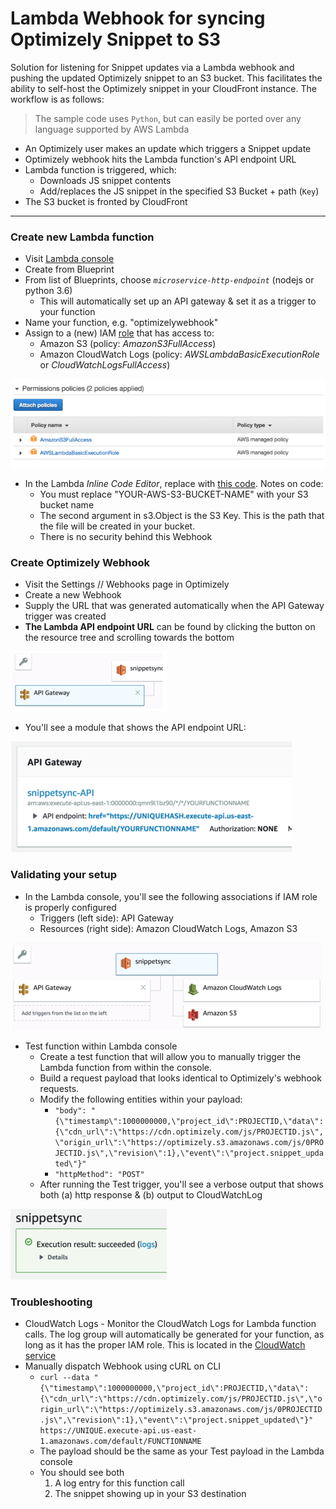 # Lambda Webhook for syncing Optimizely Snippet to S3

Solution for listening for Snippet updates via a Lambda webhook and pushing the updated Optimizely snippet to an S3 bucket. This facilitates the ability to self-host the Optimizely snippet in your CloudFront instance. The workflow is as follows:

> The sample code uses `Python`, but can easily be ported over any language supported by AWS Lambda

* An Optimizely user makes an update which triggers a Snippet update
* Optimizely webhook hits the Lambda function's API endpoint URL
* Lambda function is triggered, which:
  * Downloads JS snippet contents
  * Add/replaces the JS snippet in the specified S3 Bucket + path (`Key`)
* The S3 bucket is fronted by CloudFront

---

### Create new Lambda function

* Visit [Lambda console](https://console.aws.amazon.com/lambda/home)
* Create from Blueprint
* From list of Blueprints, choose *`microservice-http-endpoint`* (nodejs or python 3.6)
  * This will automatically set up an API gateway & set it as a trigger to your function
* Name your function, e.g. "optimizelywebhook"
* Assign to a (new) IAM [role](https://console.aws.amazon.com/iam/home?#/roles) that has access to:
  * Amazon S3 (policy: *AmazonS3FullAccess*)
  * Amazon CloudWatch Logs (policy: *AWSLambdaBasicExecutionRole* or *CloudWatchLogsFullAccess*)

![policies](https://github.com/optimizely-solutions/lambda-webhook-cloudfront/blob/master/images/policies.png?raw=true)

* In the Lambda *Inline Code Editor*, replace with [this code](https://gist.github.com/cooperreid-optimizely/bad41f7a28e6c5a45c914404a5836a2c). Notes on code:
  * You must replace "YOUR-AWS-S3-BUCKET-NAME" with your S3 bucket name
  * The second argument in s3.Object is the S3 Key. This is the path that the file will be created in your bucket.
  * There is no security behind this Webhook

### Create Optimizely Webhook

* Visit the Settings // Webhooks page in Optimizely
* Create a new Webhook
* Supply the URL that was generated automatically when the API Gateway trigger was created
* **The Lambda API endpoint URL** can be found by clicking the button on the resource tree and scrolling towards the bottom

![gateway button](https://github.com/optimizely-solutions/lambda-webhook-cloudfront/blob/master/images/gateway.png?raw=true)

* You'll see a module that shows the API endpoint URL:

![tree](https://github.com/optimizely-solutions/lambda-webhook-cloudfront/blob/master/images/endpointurl.png?raw=true)

### Validating your setup

* In the Lambda console, you'll see the following associations if IAM role is properly configured
  * Triggers (left side): API Gateway
  * Resources (right side): Amazon CloudWatch Logs, Amazon S3

![tree](https://github.com/optimizely-solutions/lambda-webhook-cloudfront/blob/master/images/resourcetree.png?raw=true)

* Test function within Lambda console
  * Create a test function that will allow you to manually trigger the Lambda function from within the console. 
  * Build a request payload that looks identical to Optimizely's webhook requests.
  * Modify the following entities within your payload:
    * `"body": "{\"timestamp\":1000000000,\"project_id\":PROJECTID,\"data\":{\"cdn_url\":\"https://cdn.optimizely.com/js/PROJECTID.js\",\"origin_url\":\"https://optimizely.s3.amazonaws.com/js/0PROJECTID.js\",\"revision\":1},\"event\":\"project.snippet_updated\"}"`
    * `"httpMethod": "POST"`
  * After running the Test trigger, you'll see a verbose output that shows both (a) http response & (b) output to CloudWatchLog
  
![success](https://github.com/optimizely-solutions/lambda-webhook-cloudfront/blob/master/images/success.png?raw=true)

### Troubleshooting

* CloudWatch Logs - Monitor the CloudWatch Logs for Lambda function calls. The log group will automatically be generated for your function, as long as it has the proper IAM role. This is located in the [CloudWatch service](https://console.aws.amazon.com/cloudwatch/home)
* Manually dispatch Webhook using cURL on CLI
  * `curl --data "{\"timestamp\":1000000000,\"project_id\":PROJECTID,\"data\":{\"cdn_url\":\"https://cdn.optimizely.com/js/PROJECTID.js\",\"origin_url\":\"https://optimizely.s3.amazonaws.com/js/0PROJECTID.js\",\"revision\":1},\"event\":\"project.snippet_updated\"}" https://UNIQUE.execute-api.us-east-1.amazonaws.com/default/FUNCTIONNAME`
  * The payload should be the same as your Test payload in the Lambda console
  * You should see both 
    1. A log entry for this function call
    2. The snippet showing up in your S3 destination

